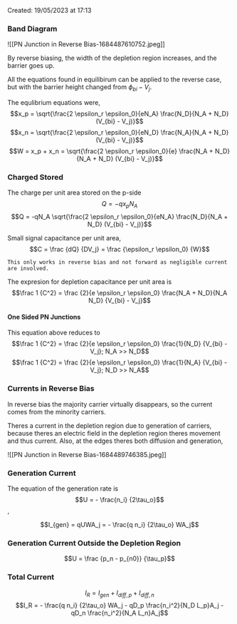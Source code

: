 Created: 19/05/2023 at 17:13

### Band Diagram
![[PN Junction in Reverse Bias-1684487610752.jpeg]]

By reverse biasing, the width of the depletion region increases, and the barrier goes up.

All the equations found in equilibirum can be applied to the reverse case, but with the barrier height changed from $\phi_{bi} - V_j$.

The equlibrium equations were,
$$x_p = \sqrt{\frac{2 \epsilon_r \epsilon_0}{eN_A} \frac{N_D}{N_A + N_D} (V_{bi} - V_j)}$$
$$x_n = \sqrt{\frac{2 \epsilon_r \epsilon_0}{eN_D} \frac{N_A}{N_A + N_D} (V_{bi} - V_j)}$$
$$W = x_p + x_n = \sqrt{\frac{2 \epsilon_r \epsilon_0}{e} \frac{N_A + N_D}{N_A + N_D} (V_{bi} - V_j)}$$

### Charged Stored
The charge per unit area stored on the p-side
$$Q = -qx_pN_A$$
$$Q = -qN_A \sqrt{\frac{2 \epsilon_r \epsilon_0}{eN_A} \frac{N_D}{N_A + N_D} (V_{bi} - V_j)}$$

Small signal capacitance per unit area,
$$C = \frac {dQ} {DV_j} = \frac {\epsilon_r \epsilon_0} {W}$$

```ad-info
This only works in reverse bias and not forward as negligible current are involved.
```

The expresion for depletion capacitance per unit area is
$$\frac 1 {C^2} = \frac {2}{e \epsilon_r \epsilon_0} \frac{N_A + N_D}{N_A N_D} {V_{bi} - V_j}$$

#### One Sided PN Junctions
This equation above reduces to
$$\frac 1 {C^2} = \frac {2}{e \epsilon_r \epsilon_0} \frac{1}{N_D} {V_{bi} - V_j}; N_A >> N_D$$
$$\frac 1 {C^2} = \frac {2}{e \epsilon_r \epsilon_0} \frac{1}{N_A} {V_{bi} - V_j}; N_D >> N_A$$

### Currents in Reverse Bias
In reverse bias the majority carrier virtually disappears, so the current comes from the minority carriers.

Theres a current in the depletion region due to generation of carriers, because theres an electric field in the depletion region theres movement and thus current.
Also, at the edges theres both diffusion and generation,

![[PN Junction in Reverse Bias-1684489746385.jpeg]]

### Generation Current
The equation of the generation rate is
$$U = - \frac{n_i} {2\tau_o}$$,

$$I_{gen} = qUWA_j = - \frac{q n_i} {2\tau_o} WA_j$$

### Generation Current Outside the Depletion Region
$$U = \frac {p_n - p_{n0}} {\tau_p}$$

### Total Current
$$I_R = I_{gen} + I_{diff, p} + I_{diff, n}$$
$$I_R = - \frac{q n_i} {2\tau_o} WA_j - qD_p \frac{n_i^2}{N_D L_p}A_j - qD_n \frac{n_i^2}{N_A L_n}A_j$$
